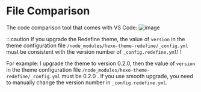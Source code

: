 # File Comparison

The code comparison tool that comes with VS Code:
![image](https://evan.beee.top/img/image.4c2gxoox3es0.png)

:::caution
If you upgrade the Redefine theme, the value of `version` in the theme configuration file `/node_modules/hexo-theme-redefine/_config.yml` must be consistent with the version number of `_config.redefine.yml`! !

For example: I upgrade the theme to version 0.2.0, then the value of `version` in the theme configuration file `/node_modules/hexo-theme-redefine/_config.yml` must be 0.2.0 . If you use smooth upgrade, you need to manually change the version number in `_config.redefine.yml`.
